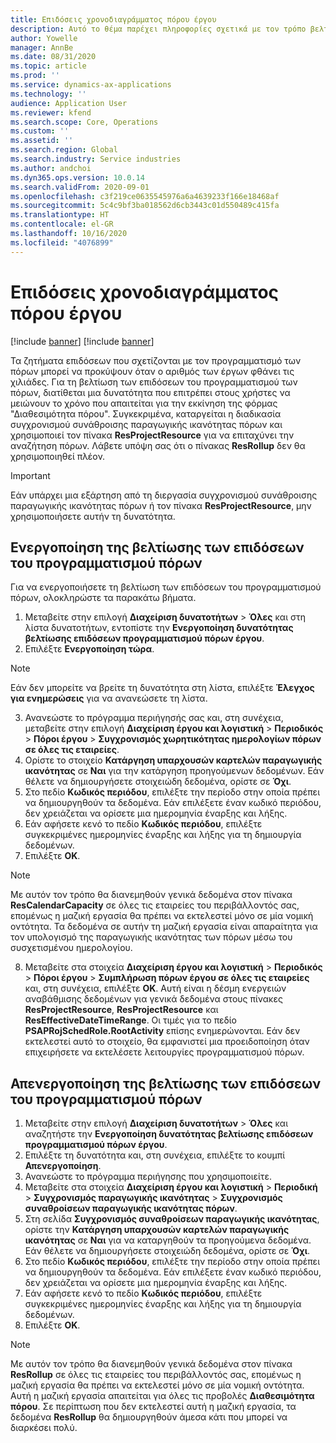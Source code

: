 ```yaml
---
title: Επιδόσεις χρονοδιαγράμματος πόρου έργου
description: Αυτό το θέμα παρέχει πληροφορίες σχετικά με τον τρόπο βελτίωσης των επιδόσεων του προγραμματισμού των πόρων για ένα μεγάλο αριθμό έργων.
author: Yowelle
manager: AnnBe
ms.date: 08/31/2020
ms.topic: article
ms.prod: ''
ms.service: dynamics-ax-applications
ms.technology: ''
audience: Application User
ms.reviewer: kfend
ms.search.scope: Core, Operations
ms.custom: ''
ms.assetid: ''
ms.search.region: Global
ms.search.industry: Service industries
ms.author: andchoi
ms.dyn365.ops.version: 10.0.14
ms.search.validFrom: 2020-09-01
ms.openlocfilehash: c3f219ce0635545976a6a4639233f166e18468af
ms.sourcegitcommit: 5c4c9bf3ba018562d6cb3443c01d550489c415fa
ms.translationtype: HT
ms.contentlocale: el-GR
ms.lasthandoff: 10/16/2020
ms.locfileid: "4076899"
---
```

# <a name="project-resource-scheduling-performance"></a>Επιδόσεις χρονοδιαγράμματος πόρου έργου

[!include [banner](../includes/banner.md)]
[!include [banner](../includes/preview-banner.md)]


Τα ζητήματα επιδόσεων που σχετίζονται με τον προγραμματισμό των πόρων μπορεί να προκύψουν όταν ο αριθμός των έργων φθάνει τις χιλιάδες. Για τη βελτίωση των επιδόσεων του προγραμματισμού των πόρων, διατίθεται μια δυνατότητα που επιτρέπει στους χρήστες να μειώνουν το χρόνο που απαιτείται για την εκκίνηση της φόρμας "Διαθεσιμότητα πόρου". Συγκεκριμένα, καταργείται η διαδικασία συγχρονισμού συνάθροισης παραγωγικής ικανότητας πόρων και χρησιμοποιεί τον πίνακα **ResProjectResource** για να επιταχύνει την αναζήτηση πόρων. Λάβετε υπόψη σας ότι ο πίνακας **ResRollup** δεν θα χρησιμοποιηθεί πλέον.

> [!IMPORTANT]
> Εάν υπάρχει μια εξάρτηση από τη διεργασία συγχρονισμού συνάθροισης παραγωγικής ικανότητας πόρων ή τον πίνακα **ResProjectResource**, μην χρησιμοποιήσετε αυτήν τη δυνατότητα.

## <a name="enable-resource-scheduling-performance-enhancement"></a>Ενεργοποίηση της βελτίωσης των επιδόσεων του προγραμματισμού πόρων
Για να ενεργοποιήσετε τη βελτίωση των επιδόσεων του προγραμματισμού πόρων, ολοκληρώστε τα παρακάτω βήματα.

1. Μεταβείτε στην επιλογή **Διαχείριση δυνατοτήτων** > **Όλες** και στη λίστα δυνατοτήτων, εντοπίστε την **Ενεργοποίηση δυνατότητας βελτίωσης επιδόσεων προγραμματισμού πόρων έργου**.
2. Επιλέξτε **Ενεργοποίηση τώρα**.

> [!NOTE]
> Εάν δεν μπορείτε να βρείτε τη δυνατότητα στη λίστα, επιλέξτε **Έλεγχος για ενημερώσεις** για να ανανεώσετε τη λίστα.

3. Ανανεώστε το πρόγραμμα περιήγησής σας και, στη συνέχεια, μεταβείτε στην επιλογή **Διαχείριση έργου και λογιστική** > **Περιοδικός** > **Πόροι έργου** > **Συγχρονισμός χωρητικότητας ημερολογίων πόρων σε όλες τις εταιρείες**.
4. Ορίστε το στοιχείο **Κατάργηση υπαρχουσών καρτελών παραγωγικής ικανότητας** σε **Ναι** για την κατάργηση προηγούμενων δεδομένων. Εάν θέλετε να δημιουργήσετε στοιχειώδη δεδομένα, ορίστε σε **Όχι**.
5. Στο πεδίο **Κωδικός περιόδου**, επιλέξτε την περίοδο στην οποία πρέπει να δημιουργηθούν τα δεδομένα. Εάν επιλέξετε έναν κωδικό περιόδου, δεν χρειάζεται να ορίσετε μια ημερομηνία έναρξης και λήξης.
6. Εάν αφήσετε κενό το πεδίο **Κωδικός περιόδου**, επιλέξτε συγκεκριμένες ημερομηνίες έναρξης και λήξης για τη δημιουργία δεδομένων.
7. Επιλέξτε **OK**.

 > [!NOTE]
 > Με αυτόν τον τρόπο θα διανεμηθούν γενικά δεδομένα στον πίνακα **ResCalendarCapacity** σε όλες τις εταιρείες του περιβάλλοντός σας, επομένως η μαζική εργασία θα πρέπει να εκτελεστεί μόνο σε μία νομική οντότητα. Τα δεδομένα σε αυτήν τη μαζική εργασία είναι απαραίτητα για τον υπολογισμό της παραγωγικής ικανότητας των πόρων μέσω του συσχετισμένου ημερολογίου.

8. Μεταβείτε στα στοιχεία **Διαχείριση έργου και λογιστική** > **Περιοδικός** > **Πόροι έργου** > **Συμπλήρωση πόρων έργου σε όλες τις εταιρείες** και, στη συνέχεια, επιλέξτε **OK**. Αυτή είναι η δέσμη ενεργειών αναβάθμισης δεδομένων για γενικά δεδομένα στους πίνακες **ResProjectResource**, **ResProjectResource** και **ResEffectiveDateTimeRange**. Οι τιμές για το πεδίο **PSAPRojSchedRole.RootActivity** επίσης ενημερώνονται. Εάν δεν εκτελεστεί αυτό το στοιχείο, θα εμφανιστεί μια προειδοποίηση όταν επιχειρήσετε να εκτελέσετε λειτουργίες προγραμματισμού πόρων.
 
## <a name="turn-off-resource-scheduling-performance-enhancement"></a>Απενεργοποίηση της βελτίωσης των επιδόσεων του προγραμματισμού πόρων

1. Μεταβείτε στην επιλογή **Διαχείριση δυνατοτήτων** > **Όλες** και αναζητήστε την **Ενεργοποίηση δυνατότητας βελτίωσης επιδόσεων προγραμματισμού πόρων έργου**.
2. Επιλέξτε τη δυνατότητα και, στη συνέχεια, επιλέξτε το κουμπί **Απενεργοποίηση**.
3. Ανανεώστε το πρόγραμμα περιήγησης που χρησιμοποιείτε.
4. Μεταβείτε στα στοιχεία **Διαχείριση έργου και λογιστική** > **Περιοδική** > **Συγχρονισμός παραγωγικής ικανότητας** > **Συγχρονισμός συναθροίσεων παραγωγικής ικανότητας πόρων**.
5. Στη σελίδα **Συγχρονισμός συναθροίσεων παραγωγικής ικανότητας**, ορίστε την **Κατάργηση υπαρχουσών καρτελών παραγωγικής ικανότητας** σε **Ναι** για να καταργηθούν τα προηγούμενα δεδομένα. Εάν θέλετε να δημιουργήσετε στοιχειώδη δεδομένα, ορίστε σε **Όχι**.
6. Στο πεδίο **Κωδικός περιόδου**, επιλέξτε την περίοδο στην οποία πρέπει να δημιουργηθούν τα δεδομένα. Εάν επιλέξετε έναν κωδικό περιόδου, δεν χρειάζεται να ορίσετε μια ημερομηνία έναρξης και λήξης.
7. Εάν αφήσετε κενό το πεδίο **Κωδικός περιόδου**, επιλέξτε συγκεκριμένες ημερομηνίες έναρξης και λήξης για τη δημιουργία δεδομένων.
8. Επιλέξτε **OK**.

> [!NOTE]
> Με αυτόν τον τρόπο θα διανεμηθούν γενικά δεδομένα στον πίνακα **ResRollup** σε όλες τις εταιρείες του περιβάλλοντός σας, επομένως η μαζική εργασία θα πρέπει να εκτελεστεί μόνο σε μία νομική οντότητα. Αυτή η μαζική εργασία απαιτείται για όλες τις προβολές **Διαθεσιμότητα πόρου**. Σε περίπτωση που δεν εκτελεστεί αυτή η μαζική εργασία, τα δεδομένα **ResRollup** θα δημιουργηθούν άμεσα κάτι που μπορεί να διαρκέσει πολύ.
